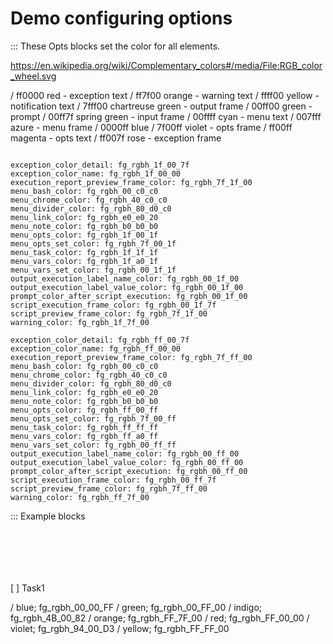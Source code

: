 # Demo configuring options

::: These Opts blocks set the color for all elements.

<https://en.wikipedia.org/wiki/Complementary_colors#/media/File:RGB_color_wheel.svg>

/ ff0000 red - exception text
/ ff7f00 orange - warning text
/ ffff00 yellow - notification text
/ 7fff00 chartreuse green - output frame
/ 00ff00 green - prompt
/ 00ff7f spring green - input frame
/ 00ffff cyan - menu text
/ 007fff azure - menu frame
/ 0000ff blue
/ 7f00ff violet - opts frame
/ ff00ff magenta - opts text
/ ff007f rose - exception frame

```opts :(document_options)
```

```opts :load_colors
exception_color_detail: fg_rgbh_1f_00_7f
exception_color_name: fg_rgbh_1f_00_00
execution_report_preview_frame_color: fg_rgbh_7f_1f_00
menu_bash_color: fg_rgbh_00_c0_c0
menu_chrome_color: fg_rgbh_40_c0_c0
menu_divider_color: fg_rgbh_80_d0_c0
menu_link_color: fg_rgbh_e0_e0_20
menu_note_color: fg_rgbh_b0_b0_b0
menu_opts_color: fg_rgbh_1f_00_1f
menu_opts_set_color: fg_rgbh_7f_00_1f
menu_task_color: fg_rgbh_1f_1f_1f
menu_vars_color: fg_rgbh_1f_a0_1f
menu_vars_set_color: fg_rgbh_00_1f_1f
output_execution_label_name_color: fg_rgbh_00_1f_00
output_execution_label_value_color: fg_rgbh_00_1f_00
prompt_color_after_script_execution: fg_rgbh_00_1f_00
script_execution_frame_color: fg_rgbh_00_1f_7f
script_preview_frame_color: fg_rgbh_7f_1f_00
warning_color: fg_rgbh_1f_7f_00
```

```opts :load_colors2
exception_color_detail: fg_rgbh_ff_00_7f
exception_color_name: fg_rgbh_ff_00_00
execution_report_preview_frame_color: fg_rgbh_7f_ff_00
menu_bash_color: fg_rgbh_00_c0_c0
menu_chrome_color: fg_rgbh_40_c0_c0
menu_divider_color: fg_rgbh_80_d0_c0
menu_link_color: fg_rgbh_e0_e0_20
menu_note_color: fg_rgbh_b0_b0_b0
menu_opts_color: fg_rgbh_ff_00_ff
menu_opts_set_color: fg_rgbh_7f_00_ff
menu_task_color: fg_rgbh_ff_ff_ff
menu_vars_color: fg_rgbh_ff_a0_ff
menu_vars_set_color: fg_rgbh_00_ff_ff
output_execution_label_name_color: fg_rgbh_00_ff_00
output_execution_label_value_color: fg_rgbh_00_ff_00
prompt_color_after_script_execution: fg_rgbh_00_ff_00
script_execution_frame_color: fg_rgbh_00_ff_7f
script_preview_frame_color: fg_rgbh_7f_ff_00
warning_color: fg_rgbh_ff_7f_00
```

::: Example blocks
```
```
```bash :Bash1
```
```link :Link1
```
```opts :Opts1
```
```port :Port1
```
```vars :Vars1
```
[ ] Task1

/ blue;    fg_rgbh_00_00_FF
/ green;   fg_rgbh_00_FF_00
/ indigo;  fg_rgbh_4B_00_82
/ orange;  fg_rgbh_FF_7F_00
/ red;     fg_rgbh_FF_00_00
/ violet;  fg_rgbh_94_00_D3
/ yellow;  fg_rgbh_FF_FF_00
